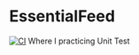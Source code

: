 # EssentialFeed
[![CI](https://github.com/DearGordon/EssentialFeed/actions/workflows/CI.yml/badge.svg)](https://github.com/DearGordon/EssentialFeed/actions/workflows/CI.yml)
Where I practicing Unit Test
